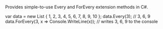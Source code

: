 Provides simple-to-use Every<T> and ForEvery<T> extension methods in C#.

var data = new List<int> { 1, 2, 3, 4, 5, 6, 7, 8, 9, 10 };
data.Every(3); // 3, 6, 9
data.ForEvery(3, x => Console.WriteLine(x)); // writes 3, 6, 9 to the console